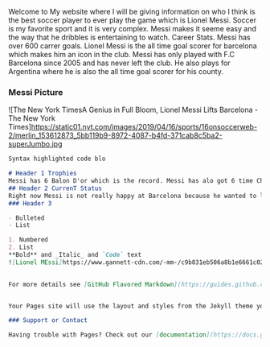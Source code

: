 Welcome to My website where I will be giving information on who I think is the best soccer player to ever play the game which is Lionel Messi. Soccer is my favorite sport and it is very complex. Messi makes it seeme easy and the way that he dribbles is entertaining to watch. Career Stats.
Messi has over 600 carrer goals. Lionel Messi is the all time goal scorer for barcelona which makes him an icon in the club. Messi has only played with F.C Barcelona since 2005 and has never left the club. He also plays for Argentina where he is also the all time goal scorer for his county. 




### Messi Picture
![The New York TimesA Genius in Full Bloom, Lionel Messi Lifts Barcelona - The New York Times]https://static01.nyt.com/images/2019/04/16/sports/16onsoccerweb-2/merlin_153612873_5bb119b9-8972-4087-b4fd-371cab8c5ba2-superJumbo.jpg

```markdown
Syntax highlighted code blo

# Header 1 Trophies
Messi has 6 Balon D'or which is the record. Messi has alo got 6 time Champion League top scorer. He also has 6 golden boots and 6 time top scorer in La liga. 
## Header 2 CurrenT Status 
Right now Messi is not really happy at Barcelona because he wanted to leave after their 8-2 loss against Bayern in the champion. Messi feels that the club is all over the place and he does not want to spend the last years at his club losing everything. Barcelona did not let him leave. They said he needed to wait until the end of the year if he wanted to leave. He is going to play with the club until the end of the year and he will decide if he wants to leave or stay. 
### Header 3

- Bulleted
- List

1. Numbered
2. List
**Bold** and _Italic_ and `Code` text
![Lionel MEssi]https://www.gannett-cdn.com/-mm-/c9b831eb506a8b1e6661c02e13b01c4bda41e4ef/c=0-191-3663-2251/local/-/media/2020/02/27/USATODAY/usatsports/140c6563886442bd9c0cfbc2343dbfa7.jpg?width=660&height=372&fit=crop&format=pjpg&auto=webp
 

For more details see [GitHub Flavored Markdown](https://guides.github.com/features/mastering-markdown/).


Your Pages site will use the layout and styles from the Jekyll theme you have selected in your [repository settings](https://github.com/bryanolivan/The-Best-Player-/settings). The name of this theme is saved in the Jekyll `_config.yml` configuration file.

### Support or Contact

Having trouble with Pages? Check out our [documentation](https://docs.github.com/categories/github-pages-basics/) or [contact support](https://github.com/contact) and we’ll help you sort it out.
